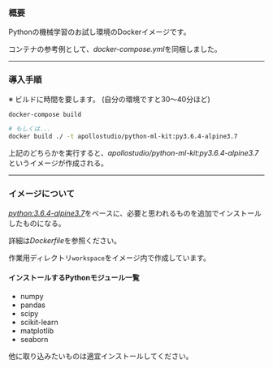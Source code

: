### 概要

Pythonの機械学習のお試し環境のDockerイメージです。

コンテナの参考例として、*docker-compose.yml*を同梱しました。


---

### 導入手順

※ ビルドに時間を要します。 (自分の環境ですと30〜40分ほど)

```sh
docker-compose build

# もしくは...
docker build ./ -t apollostudio/python-ml-kit:py3.6.4-alpine3.7
```

上記のどちらかを実行すると、*apollostudio/python-ml-kit:py3.6.4-alpine3.7*というイメージが作成される。


---

### イメージについて

[*python:3.6.4-alpine3.7*](https://hub.docker.com/_/python/)をベースに、必要と思われるものを追加でインストールしたものになる。

詳細は*Dockerfile*を参照ください。

作業用ディレクトリ`workspace`をイメージ内で作成しています。

#### インストールするPythonモジュール一覧

* numpy
* pandas
* scipy
* scikit-learn
* matplotlib
* seaborn

他に取り込みたいものは適宜インストールしてください。
